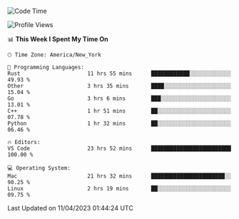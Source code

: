 <!--START_SECTION:waka-->
![Code Time](http://img.shields.io/badge/Code%20Time-311%20hrs%202%20mins-blue)

![Profile Views](http://img.shields.io/badge/Profile%20Views-4-blue)

📊 **This Week I Spent My Time On** 

```text
🕑︎ Time Zone: America/New_York

💬 Programming Languages: 
Rust                     11 hrs 55 mins      ████████████░░░░░░░░░░░░░   49.93 % 
Other                    3 hrs 35 mins       ████░░░░░░░░░░░░░░░░░░░░░   15.04 % 
Go                       3 hrs 6 mins        ███░░░░░░░░░░░░░░░░░░░░░░   13.01 % 
C++                      1 hr 51 mins        ██░░░░░░░░░░░░░░░░░░░░░░░   07.78 % 
Python                   1 hr 32 mins        ██░░░░░░░░░░░░░░░░░░░░░░░   06.46 % 

🔥 Editors: 
VS Code                  23 hrs 52 mins      █████████████████████████   100.00 % 

💻 Operating System: 
Mac                      21 hrs 32 mins      ███████████████████████░░   90.25 % 
Linux                    2 hrs 19 mins       ██░░░░░░░░░░░░░░░░░░░░░░░   09.75 % 
```


 Last Updated on 11/04/2023 01:44:24 UTC
<!--END_SECTION:waka-->
